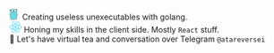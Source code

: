 ![golang-logo](./assets/golang-logo-inline.png)&nbsp; Creating useless unexecutables with golang.  
![react-logo](./assets/react-logo-inline.png) Honing my skills in the client side. Mostly `React` stuff.  
👾 Let's have virtual tea and conversation over Telegram `@atareversei`
